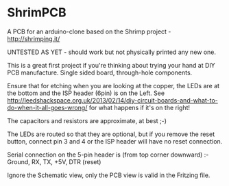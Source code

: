 ShrimPCB
========

A PCB for an arduino-clone based on the Shrimp project - http://shrimping.it/

UNTESTED AS YET - should work but not physically printed any new one.

This is a great first project if you're thinking about trying your hand at DIY PCB manufacture.  Single sided board, through-hole components.

Ensure that for etching when you are looking at the copper, the LEDs are at the bottom and the ISP header (6pin) is on the Left.  See http://leedshackspace.org.uk/2013/02/14/diy-circuit-boards-and-what-to-do-when-it-all-goes-wrong/ for what happens if it's on the right!

The capacitors and resistors are approximate, at best ;-)

The LEDs are routed so that they are optional, but if you remove the reset button, connect pin 3 and 4 or the ISP header will have no reset connection.

Serial connection on the 5-pin header is (from top corner downward) :- Ground, RX, TX, +5V, DTR (reset)

Ignore the Schematic view, only the PCB view is valid in the Fritzing file.